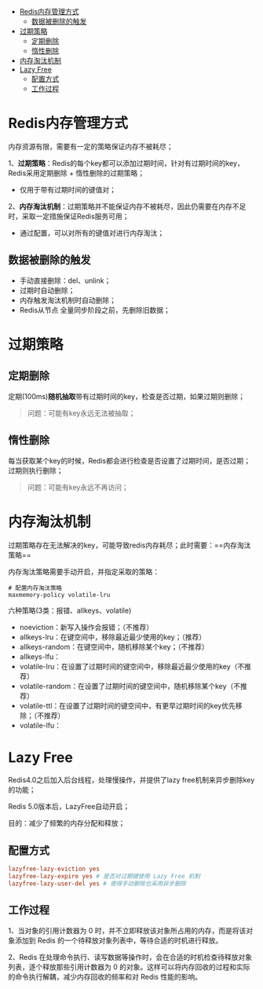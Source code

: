 - [Redis内存管理方式](#redis内存管理方式)
  - [数据被删除的触发](#数据被删除的触发)
- [过期策略](#过期策略)
  - [定期删除](#定期删除)
  - [惰性删除](#惰性删除)
- [内存淘汰机制](#内存淘汰机制)
- [Lazy Free](#lazy-free)
  - [配置方式](#配置方式)
  - [工作过程](#工作过程)

# Redis内存管理方式
内存资源有限，需要有一定的策略保证内存不被耗尽；

1、**过期策略**：Redis的每个key都可以添加过期时间，针对有过期时间的key，Redis采用定期删除 + 惰性删除的过期策略；
- 仅用于带有过期时间的键值对；

2、**内存淘汰机制**：过期策略并不能保证内存不被耗尽，因此仍需要在内存不足时，采取一定措施保证Redis服务可用；
- 通过配置，可以对所有的键值对进行内存淘汰；
## 数据被删除的触发

- 手动直接删除：del、unlink；
- 过期时自动删除；
- 内存触发淘汰机制时自动删除；
- Redis从节点 全量同步阶段之前，先删除旧数据；


# 过期策略

## 定期删除

定期(100ms)**随机抽取**带有过期时间的key，检查是否过期，如果过期则删除；

>问题：可能有key永远无法被抽取；

## 惰性删除
每当获取某个key的时候，Redis都会进行检查是否设置了过期时间，是否过期；过期则执行删除；

>问题：可能有key永远不再访问；

# 内存淘汰机制

过期策略存在无法解决的key，可能导致redis内存耗尽；此时需要：==内存淘汰策略==

内存淘汰策略需要手动开启，并指定采取的策略：
```shell
# 配置内存淘汰策略
maxmemory-policy volatile-lru
```

六种策略(3类：报错、allkeys、volatile)
- noeviction：新写入操作会报错；（不推荐）
- allkeys-lru：在键空间中，移除最近最少使用的key；（推荐）
- allkeys-random：在键空间中，随机移除某个key；（不推荐）
- allkeys-lfu：
- volatile-lru：在设置了过期时间的键空间中，移除最近最少使用的key（不推荐）
- volatile-random：在设置了过期时间的键空间中，随机移除某个key（不推荐）
- volatile-ttl：在设置了过期时间的键空间中，有更早过期时间的key优先移除；（不推荐）
- volatile-lfu：

# Lazy Free
Redis4.0之后加入后台线程，处理慢操作，并提供了lazy free机制来异步删除key的功能；

Redis 5.0版本后，LazyFree自动开启；

目的：减少了频繁的内存分配和释放；

## 配置方式
```conf
lazyfree-lazy-eviction yes
lazyfree-lazy-expire yes # 是否对过期键使用 Lazy Free 机制
lazyfree-lazy-user-del yes # 使得手动删除也采用异步删除
```

## 工作过程
1、当对象的引用计数器为 0 时，并不立即释放该对象所占用的内存，而是将该对象添加到 Redis 的一个待释放对象列表中，等待合适的时机进行释放。

2、Redis 在处理命令执行、读写数据等操作时，会在合适的时机检查待释放对象列表，逐个释放那些引用计数器为 0 的对象。这样可以将内存回收的过程和实际的命令执行解耦，减少内存回收的频率和对 Redis 性能的影响。


